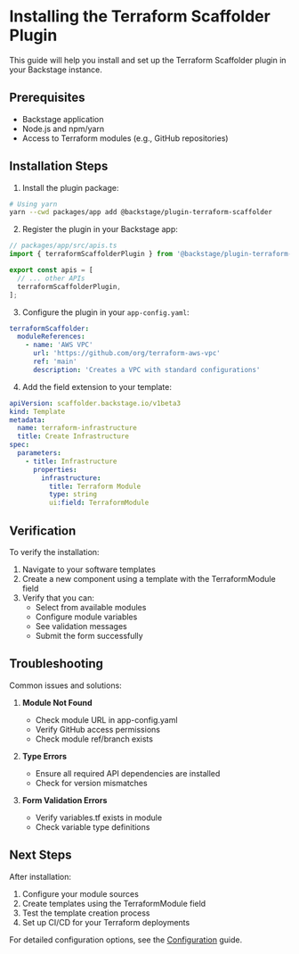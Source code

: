 # Installing the Terraform Scaffolder Plugin

This guide will help you install and set up the Terraform Scaffolder plugin in your Backstage instance.

## Prerequisites

- Backstage application
- Node.js and npm/yarn
- Access to Terraform modules (e.g., GitHub repositories)

## Installation Steps

1. Install the plugin package:

```bash
# Using yarn
yarn --cwd packages/app add @backstage/plugin-terraform-scaffolder
```

2. Register the plugin in your Backstage app:

```typescript
// packages/app/src/apis.ts
import { terraformScaffolderPlugin } from '@backstage/plugin-terraform-scaffolder';

export const apis = [
  // ... other APIs
  terraformScaffolderPlugin,
];
```

3. Configure the plugin in your `app-config.yaml`:

```yaml
terraformScaffolder:
  moduleReferences:
    - name: 'AWS VPC'
      url: 'https://github.com/org/terraform-aws-vpc'
      ref: 'main'
      description: 'Creates a VPC with standard configurations'
```

4. Add the field extension to your template:

```yaml
apiVersion: scaffolder.backstage.io/v1beta3
kind: Template
metadata:
  name: terraform-infrastructure
  title: Create Infrastructure
spec:
  parameters:
    - title: Infrastructure
      properties:
        infrastructure:
          title: Terraform Module
          type: string
          ui:field: TerraformModule
```

## Verification

To verify the installation:

1. Navigate to your software templates
2. Create a new component using a template with the TerraformModule field
3. Verify that you can:
   - Select from available modules
   - Configure module variables
   - See validation messages
   - Submit the form successfully

## Troubleshooting

Common issues and solutions:

1. **Module Not Found**
   - Check module URL in app-config.yaml
   - Verify GitHub access permissions
   - Check module ref/branch exists

2. **Type Errors**
   - Ensure all required API dependencies are installed
   - Check for version mismatches

3. **Form Validation Errors**
   - Verify variables.tf exists in module
   - Check variable type definitions

## Next Steps

After installation:

1. Configure your module sources
2. Create templates using the TerraformModule field
3. Test the template creation process
4. Set up CI/CD for your Terraform deployments

For detailed configuration options, see the [Configuration](./configure.md) guide.

